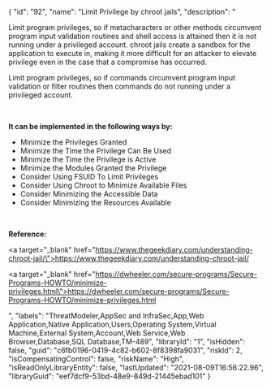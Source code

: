 {
  "id": "92",
  "name": "Limit Privilege by chroot jails",
  "description": "<p>Limit program privileges, so if metacharacters or other methods circumvent program input validation routines and shell access is attained then it is not running under a privileged account. chroot jails create a sandbox for the application to execute in, making it more difficult for an attacker to elevate privilege even in the case that a compromise has occurred.</p><p>Limit program privileges, so if commands circumvent program input validation or filter routines then commands do not running under a privileged account.</p><p><br /></p><p><b>It can be implemented in the following ways by:<br /></b></p><ul><li>Minimize the Privileges Granted</li><li>Minimize the Time the Privilege Can Be Used</li><li>Minimize the Time the Privilege is Active</li><li>Minimize the Modules Granted the Privilege</li><li>Consider Using FSUID To Limit Privileges</li><li>Consider Using Chroot to Minimize Available Files</li><li>Consider Minimizing the Accessible Data</li><li>Consider Minimizing the Resources Available</li></ul><p><br /></p><p><b>Reference:</b></p><p><a target=\"_blank\" href=\"https://www.thegeekdiary.com/understanding-chroot-jail/\">https://www.thegeekdiary.com/understanding-chroot-jail/</a></p><p><a target=\"_blank\" href=\"https://dwheeler.com/secure-programs/Secure-Programs-HOWTO/minimize-privileges.html\">https://dwheeler.com/secure-programs/Secure-Programs-HOWTO/minimize-privileges.html</a></p>",
  "labels": "ThreatModeler,AppSec and InfraSec,App,Web Application,Native Application,Users,Operating System,Virtual Machine,External System,Account,Web Service,Web Browser,Database,SQL Database,TM-489",
  "libraryId": "1",
  "isHidden": false,
  "guid": "c6fb0196-0419-4c82-b602-8f8398fa9031",
  "riskId": 2,
  "isCompensatingControl": false,
  "riskName": "High",
  "isReadOnlyLibraryEntity": false,
  "lastUpdated": "2021-08-09T16:56:22.96",
  "libraryGuid": "eef7dcf9-53bd-48e9-849d-21445ebad101"
}